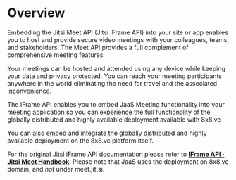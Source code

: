 # Overview

Embedding the Jitsi Meet API (Jitsi iFrame API) into your site or app enables you to host and provide secure video meetings with your colleagues, teams, and stakeholders. The Meet API provides a full complement of comprehensive meeting features.

Your meetings can be hosted and attended using any device while keeping your data and privacy protected. You can reach your meeting participants anywhere in the world eliminating the need for travel and the associated inconvenience.

The IFrame API enables you to embed JaaS Meeting functionality into your meeting application so you can experience the full functionality of the globally distributed and highly available deployment available with 8x8.vc

You can also embed and integrate the globally distributed and highly available deployment on the 8x8.vc platform itself.

For the original Jitsi iFrame API documentation please refer to [**IFrame API · Jitsi Meet Handbook**](https://jitsi.github.io/handbook/docs/dev-guide/dev-guide-iframe). Please note that JaaS uses the deployment on 8x8.vc domain, and *not* under meet.jit.si.
